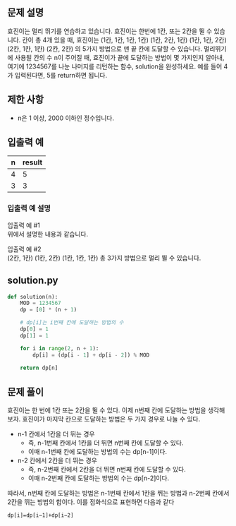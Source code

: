 ## 문제 설명
효진이는 멀리 뛰기를 연습하고 있습니다. 효진이는 한번에 1칸, 또는 2칸을 뛸 수 있습니다. 칸이 총 4개 있을 때, 효진이는
(1칸, 1칸, 1칸, 1칸)
(1칸, 2칸, 1칸)
(1칸, 1칸, 2칸)
(2칸, 1칸, 1칸)
(2칸, 2칸)
의 5가지 방법으로 맨 끝 칸에 도달할 수 있습니다. 멀리뛰기에 사용될 칸의 수 n이 주어질 때, 효진이가 끝에 도달하는 방법이 몇 가지인지 알아내, 여기에 1234567를 나눈 나머지를 리턴하는 함수, solution을 완성하세요. 예를 들어 4가 입력된다면, 5를 return하면 됩니다.

## 제한 사항
- n은 1 이상, 2000 이하인 정수입니다.

## 입출력 예
|n|result|
|---|---|
|4|5|
|3|3|

### 입출력 예 설명
입출력 예 #1 <br>
위에서 설명한 내용과 같습니다.

입출력 예 #2 <br>
(2칸, 1칸)
(1칸, 2칸)
(1칸, 1칸, 1칸)
총 3가지 방법으로 멀리 뛸 수 있습니다.

## solution.py
``` python
def solution(n):
    MOD = 1234567
    dp = [0] * (n + 1)

    # dp[i]는 i번째 칸에 도달하는 방법의 수
    dp[0] = 1
    dp[1] = 1

    for i in range(2, n + 1):
        dp[i] = (dp[i - 1] + dp[i - 2]) % MOD
    
    return dp[n]
```

## 문제 풀이
효진이는 한 번에 1칸 또는 2칸을 뛸 수 있다. 이제 n번째 칸에 도달하는 방법을 생각해보자.
효진이가 마지막 칸으로 도달하는 방법은 두 가지 경우로 나눌 수 있다.

- n-1 칸에서 1칸을 더 뛰는 경우
  - 즉, n-1번째 칸에서 1칸을 더 뛰면 n번째 칸에 도달할 수 있다.
  - 이때 n-1번째 칸에 도달하는 방법의 수는 dp[n-1]이다.
- n-2 칸에서 2칸을 더 뛰는 경우
  - 즉, n-2번째 칸에서 2칸을 더 뛰면 n번째 칸에 도달할 수 있다.
  - 이때 n-2번째 칸에 도달하는 방법의 수는 dp[n-2]이다.

따라서, n번째 칸에 도달하는 방법은 n-1번째 칸에서 1칸을 뛰는 방법과 n-2번째 칸에서 2칸을 뛰는 방법의 합이다. 이를 점화식으로 표현하면 다음과 같다
```
dp[i]=dp[i−1]+dp[i−2]
```